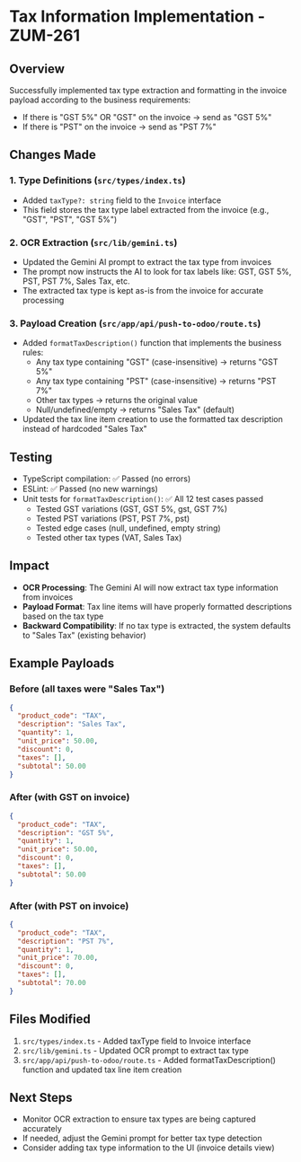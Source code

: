 # Tax Information Implementation - ZUM-261

## Overview
Successfully implemented tax type extraction and formatting in the invoice payload according to the business requirements:
- If there is "GST 5%" OR "GST" on the invoice → send as "GST 5%"
- If there is "PST" on the invoice → send as "PST 7%"

## Changes Made

### 1. Type Definitions (`src/types/index.ts`)
- Added `taxType?: string` field to the `Invoice` interface
- This field stores the tax type label extracted from the invoice (e.g., "GST", "PST", "GST 5%")

### 2. OCR Extraction (`src/lib/gemini.ts`)
- Updated the Gemini AI prompt to extract the tax type from invoices
- The prompt now instructs the AI to look for tax labels like: GST, GST 5%, PST, PST 7%, Sales Tax, etc.
- The extracted tax type is kept as-is from the invoice for accurate processing

### 3. Payload Creation (`src/app/api/push-to-odoo/route.ts`)
- Added `formatTaxDescription()` function that implements the business rules:
  - Any tax type containing "GST" (case-insensitive) → returns "GST 5%"
  - Any tax type containing "PST" (case-insensitive) → returns "PST 7%"
  - Other tax types → returns the original value
  - Null/undefined/empty → returns "Sales Tax" (default)
- Updated the tax line item creation to use the formatted tax description instead of hardcoded "Sales Tax"

## Testing
- TypeScript compilation: ✅ Passed (no errors)
- ESLint: ✅ Passed (no new warnings)
- Unit tests for `formatTaxDescription()`: ✅ All 12 test cases passed
  - Tested GST variations (GST, GST 5%, gst, GST 7%)
  - Tested PST variations (PST, PST 7%, pst)
  - Tested edge cases (null, undefined, empty string)
  - Tested other tax types (VAT, Sales Tax)

## Impact
- **OCR Processing**: The Gemini AI will now extract tax type information from invoices
- **Payload Format**: Tax line items will have properly formatted descriptions based on the tax type
- **Backward Compatibility**: If no tax type is extracted, the system defaults to "Sales Tax" (existing behavior)

## Example Payloads

### Before (all taxes were "Sales Tax")
```json
{
  "product_code": "TAX",
  "description": "Sales Tax",
  "quantity": 1,
  "unit_price": 50.00,
  "discount": 0,
  "taxes": [],
  "subtotal": 50.00
}
```

### After (with GST on invoice)
```json
{
  "product_code": "TAX",
  "description": "GST 5%",
  "quantity": 1,
  "unit_price": 50.00,
  "discount": 0,
  "taxes": [],
  "subtotal": 50.00
}
```

### After (with PST on invoice)
```json
{
  "product_code": "TAX",
  "description": "PST 7%",
  "quantity": 1,
  "unit_price": 70.00,
  "discount": 0,
  "taxes": [],
  "subtotal": 70.00
}
```

## Files Modified
1. `src/types/index.ts` - Added taxType field to Invoice interface
2. `src/lib/gemini.ts` - Updated OCR prompt to extract tax type
3. `src/app/api/push-to-odoo/route.ts` - Added formatTaxDescription() function and updated tax line item creation

## Next Steps
- Monitor OCR extraction to ensure tax types are being captured accurately
- If needed, adjust the Gemini prompt for better tax type detection
- Consider adding tax type information to the UI (invoice details view)
